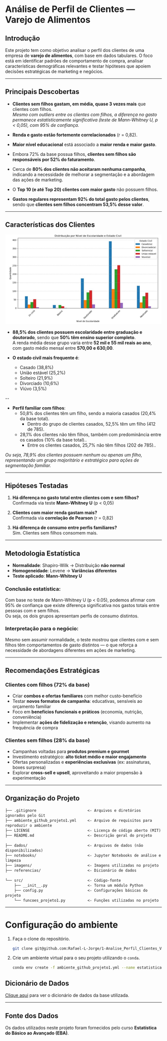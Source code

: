 # Análise de Perfil de Clientes — Varejo de Alimentos

## Introdução

Este projeto tem como objetivo analisar o perfil dos clientes de uma empresa de **varejo de alimentos**, com base em dados tabulares. O foco está em identificar padrões de comportamento de compra, analisar características demográficas relevantes e testar hipóteses que apoiem decisões estratégicas de marketing e negócios.

---

## Principais Descobertas

- **Clientes sem filhos gastam, em média, quase 3 vezes mais** que clientes com filhos.  
  *Mesmo com outliers entre os clientes com filhos, a diferença no gasto permanece estatisticamente significativa (teste de Mann-Whitney U, p < 0,05), com 95% de confiança.*
  
- **Renda e gasto estão fortemente correlacionados** (r = 0,82).
- **Maior nível educacional** está associado a **maior renda e maior gasto**.
- Embora 72% da base possua filhos, **clientes sem filhos são responsáveis por 52% do faturamento**.
- Cerca de **80% dos clientes não aceitaram nenhuma campanha**, indicando a necessidade de melhorar a segmentação e a abordagem das ações de marketing.
- O **Top 10 (e até Top 20) clientes com maior gasto** não possuem filhos.
- **Gastos regulares representam 92% do total gasto pelos clientes**, sendo que **clientes sem filhos concentram 53,5% desse valor**.

---

## Características dos Clientes

![imagem](imagens/grafico.jpg)

- **88,5% dos clientes possuem escolaridade entre graduação e doutorado**, sendo que **50% têm ensino superior completo**.  
    A renda média desse grupo varia entre **52 mil e 55 mil reais ao ano**, com gasto médio mensal entre **570,00 e 630,00**.

- **O estado civil mais frequente é**:
  - Casado (38,8%)  
  - União estável (25,2%)  
  - Solteiro (21,9%)  
  - Divorciado (10,6%)  
  - Viúvo (3,5%)

--

- **Perfil familiar com filhos**:
  - 50,8% dos clientes têm um filho, sendo a maioria casados (20,4% da base total).  
    - Dentro do grupo de clientes casados, 52,5% têm um filho (412 de 785).
  - 28,1% dos clientes não têm filhos, também com predominância entre os casados (10% da base total)..  
    - Entre os clientes casados, 25,7% não têm filhos (202 de 785)..  

*Ou seja, 78,9% dos clientes possuem nenhum ou apenas um filho, representando um grupo majoritário e estratégico para ações de segmentação familiar.*

---

## Hipóteses Testadas

1. **Há diferença no gasto total entre clientes com e sem filhos?**  
   Confirmada via teste **Mann-Whitney U** (p < 0,05)

2. **Clientes com maior renda gastam mais?**  
   Confirmada via **correlação de Pearson** (r = 0,82)

3. **Há diferença de consumo entre perfis familiares?**  
   Sim. Clientes sem filhos consomem mais.

---

## Metodologia Estatística

- **Normalidade**: Shapiro-Wilk → Distribuição **não normal**
- **Homogeneidade**: Levene → **Variâncias diferentes**
- **Teste aplicado**: **Mann-Whitney U**

### Conclusão estatística:

Com base no teste de Mann-Whitney U (p < 0.05), podemos afirmar com 95% de confiança que existe diferença significativa nos gastos totais entre pessoas com e sem filhos.  
Ou seja, os dois grupos apresentam perfis de consumo distintos.

### Interpretação para o negócio:

Mesmo sem assumir normalidade, o teste mostrou que clientes com e sem filhos têm comportamentos de gasto distintos — o que reforça a necessidade de abordagens diferentes em ações de marketing.

---

## Recomendações Estratégicas

### Clientes com filhos (72% da base)
- Criar **combos e ofertas familiares** com melhor custo-benefício
- Testar **novos formatos de campanha**: educativas, sensíveis ao orçamento familiar
- Foco em **benefícios funcionais e práticos** (economia, nutrição, conveniência)
- Implementar **ações de fidelização e retenção**, visando aumento na frequência de compra

### Clientes sem filhos (28% da base)
- Campanhas voltadas para **produtos premium e gourmet**
- Investimento estratégico: **alto ticket médio e maior engajamento**
- Ofertas personalizadas e **experiências exclusivas** (ex: assinaturas, boxes surpresa)
- Explorar **cross-sell e upsell**, aproveitando a maior propensão à experimentação

---

## Organização do Projeto

```
├── .gitignore                       <- Arquivos e diretórios ignorados pelo Git
├── ambiente_github_projeto1.yml     <- Arquivo de requisitos para reproduzir o ambiente
├── LICENSE                          <- Licença de código aberto (MIT)
├── README.md                        <- Descrição geral do projeto

├── dados/                           <- Arquivos de dados (não disponibilizados)
├── notebooks/                       <- Jupyter Notebooks de análise e limpeza
├── imagens/                         <- Imagens utilizadas no projeto
├── referencias/                     <- Dicionário de dados

└── src/                             <- Código-fonte
    ├── __init__.py                  <- Torna um módulo Python
    ├── config.py                    <- Configurações básicas do projeto
    └── funcoes_projeto1.py          <- Funções utilizadas no projeto
```

---

# Configuração do ambiente

1. Faça o clone do repositório.

    ```bash
    git clone git@github.com:Rafael-L-Jorge/1-Analise_Perfil_Clientes_VarejoAlimentos.git
    ```

2. Crie um ambiente virtual para o seu projeto utilizando o `conda`.

   ```bash
   conda env create -f ambiente_github_projeto1.yml --name estatistica
   ```

## Dicionário de Dados

[Clique aqui](referencias/01_dicionario_de_dados.md) para ver o dicionário de dados da base utilizada.

---

## Fonte dos Dados

Os dados utilizados neste projeto foram fornecidos pelo curso **Estatística do Básico ao Avançado (EBA)**.